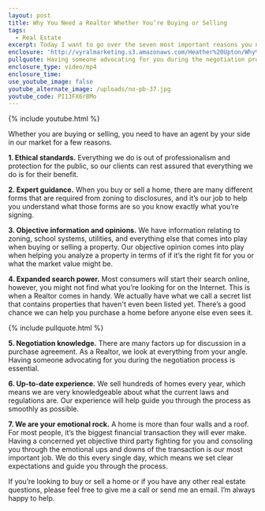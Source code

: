 ```yaml
---
layout: post
title: Why You Need a Realtor Whether You’re Buying or Selling
tags:
  - Real Estate
excerpt: Today I want to go over the seven most important reasons you need a Realtor when buying or selling a home.
enclosure: 'http://vyralmarketing.s3.amazonaws.com/Heather%20Upton/Why%20You%20Need%20a%20Realtor%20Whether%20Youre%20Buying%20or%20Selling.mp4'
pullquote: Having someone advocating for you during the negotiation process is essential.
enclosure_type: video/mp4
enclosure_time:
use_youtube_image: false
youtube_alternate_image: /uploads/no-pb-37.jpg
youtube_code: PI13FX6rBMo
---
```



{% include youtube.html %}

Whether you are buying or selling, you need to have an agent by your side in our market for a few reasons.

**1. Ethical standards.** Everything we do is out of professionalism and protection for the public, so our clients can rest assured that everything we do is for their benefit.

**2. Expert guidance.** When you buy or sell a home, there are many different forms that are required from zoning to disclosures, and it’s our job to help you understand what those forms are so you know exactly what you’re signing.

**3. Objective information and opinions.** We have information relating to zoning, school systems, utilities, and everything else that comes into play when buying or selling a property. Our objective opinion comes into play when helping you analyze a property in terms of if it’s the right fit for you or what the market value might be.

**4. Expanded search power.** Most consumers will start their search online, however, you might not find what you’re looking for on the Internet. This is when a Realtor comes in handy. We actually have what we call a secret list that contains properties that haven't even been listed yet. There’s a good chance we can help you purchase a home before anyone else even sees it.

{% include pullquote.html %}

**5. Negotiation knowledge.** There are many factors up for discussion in a purchase agreement. As a Realtor, we look at everything from your angle. Having someone advocating for you during the negotiation process is essential.

**6. Up-to-date experience.** We sell hundreds of homes every year, which means we are very knowledgeable about what the current laws and regulations are. Our experience will help guide you through the process as smoothly as possible.

**7. We are your emotional rock.** A home is more than four walls and a roof. For most people, it’s the biggest financial transaction they will ever make. Having a concerned yet objective third party fighting for you and consoling you through the emotional ups and downs of the transaction is our most important job. We do this every single day, which means we set clear expectations and guide you through the process.

If you’re looking to buy or sell a home or if you have any other real estate questions, please feel free to give me a call or send me an email. I’m always happy to help.